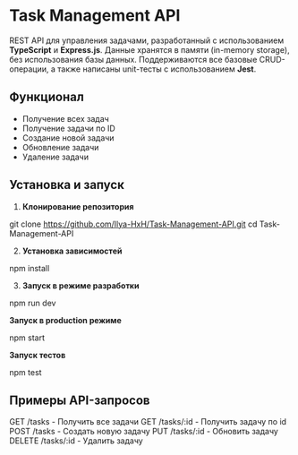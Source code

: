 # Task Management API

REST API для управления задачами, разработанный с использованием **TypeScript** и **Express.js**. Данные хранятся в памяти (in-memory storage), без использования базы данных. Поддерживаются все базовые CRUD-операции, а также написаны unit-тесты с использованием **Jest**.

## Функционал
- Получение всех задач
- Получение задачи по ID
- Создание новой задачи
- Обновление задачи
- Удаление задачи

## Установка и запуск

1. **Клонирование репозитория**

git clone https://github.com/Ilya-HxH/Task-Management-API.git
cd Task-Management-API

2. **Установка зависимостей**

npm install

3. **Запуск в режиме разработки**

npm run dev

**Запуск в production режиме**

npm start

**Запуск тестов**

npm test

## Примеры API-запросов

GET /tasks - Получить все задачи
GET /tasks/:id - Получить задачу по id
POST /tasks - Создать новую задачу
PUT /tasks/:id - Обновить задачу
DELETE /tasks/:id - Удалить задачу